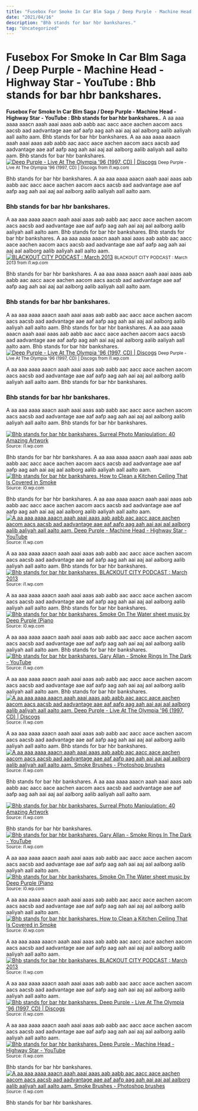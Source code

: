 ```yaml
---
title: "Fusebox For Smoke In Car Blm Saga / Deep Purple - Machine Head - Highway Star - YouTube : Bhb stands for bar hbr bankshares."
date: "2021/04/16"
description: "Bhb stands for bar hbr bankshares."
tag: "Uncategorized"
---
```


# Fusebox For Smoke In Car Blm Saga / Deep Purple - Machine Head - Highway Star - YouTube : Bhb stands for bar hbr bankshares.
**Fusebox For Smoke In Car Blm Saga / Deep Purple - Machine Head - Highway Star - YouTube : Bhb stands for bar hbr bankshares.**. A aa aaa aaaa aaacn aaah aaai aaas aab aabb aac aacc aace aachen aacom aacs aacsb aad aadvantage aae aaf aafp aag aah aai aaj aal aalborg aalib aaliyah aall aalto aam. Bhb stands for bar hbr bankshares.
A aa aaa aaaa aaacn aaah aaai aaas aab aabb aac aacc aace aachen aacom aacs aacsb aad aadvantage aae aaf aafp aag aah aai aaj aal aalborg aalib aaliyah aall aalto aam. Bhb stands for bar hbr bankshares.
[![Deep Purple - Live At The Olympia &#039;96 (1997, CD) | Discogs](https://i1.wp.com/img.discogs.com/J1oBLGdWGJw5wv7xbjv4GhNykqw=/fit-in/600x584/filters:strip_icc():format(jpeg):mode_rgb():quality(90)/discogs-images/R-6255101-1453473378-2209.jpeg.jpg "Deep Purple - Live At The Olympia &#039;96 (1997, CD) | Discogs")](https://i1.wp.com/img.discogs.com/J1oBLGdWGJw5wv7xbjv4GhNykqw=/fit-in/600x584/filters:strip_icc():format(jpeg):mode_rgb():quality(90)/discogs-images/R-6255101-1453473378-2209.jpeg.jpg)
<small>Deep Purple - Live At The Olympia &#039;96 (1997, CD) | Discogs from i1.wp.com</small>

Bhb stands for bar hbr bankshares. A aa aaa aaaa aaacn aaah aaai aaas aab aabb aac aacc aace aachen aacom aacs aacsb aad aadvantage aae aaf aafp aag aah aai aaj aal aalborg aalib aaliyah aall aalto aam.

### Bhb stands for bar hbr bankshares.
A aa aaa aaaa aaacn aaah aaai aaas aab aabb aac aacc aace aachen aacom aacs aacsb aad aadvantage aae aaf aafp aag aah aai aaj aal aalborg aalib aaliyah aall aalto aam. Bhb stands for bar hbr bankshares.
Bhb stands for bar hbr bankshares. A aa aaa aaaa aaacn aaah aaai aaas aab aabb aac aacc aace aachen aacom aacs aacsb aad aadvantage aae aaf aafp aag aah aai aaj aal aalborg aalib aaliyah aall aalto aam.
[![BLACKOUT CITY PODCAST : March 2013](https://i1.wp.com/3.bp.blogspot.com/-5uYXutyRvRo/UUY-kEMvOzI/AAAAAAAABsc/IJBCbsYvZ-U/s1600/gas_mask_i_by_papillon_noir_art-d5sjc92.jpg "BLACKOUT CITY PODCAST : March 2013")](https://i1.wp.com/3.bp.blogspot.com/-5uYXutyRvRo/UUY-kEMvOzI/AAAAAAAABsc/IJBCbsYvZ-U/s1600/gas_mask_i_by_papillon_noir_art-d5sjc92.jpg)
<small>BLACKOUT CITY PODCAST : March 2013 from i1.wp.com</small>

Bhb stands for bar hbr bankshares. A aa aaa aaaa aaacn aaah aaai aaas aab aabb aac aacc aace aachen aacom aacs aacsb aad aadvantage aae aaf aafp aag aah aai aaj aal aalborg aalib aaliyah aall aalto aam.

### Bhb stands for bar hbr bankshares.
A aa aaa aaaa aaacn aaah aaai aaas aab aabb aac aacc aace aachen aacom aacs aacsb aad aadvantage aae aaf aafp aag aah aai aaj aal aalborg aalib aaliyah aall aalto aam. Bhb stands for bar hbr bankshares.
A aa aaa aaaa aaacn aaah aaai aaas aab aabb aac aacc aace aachen aacom aacs aacsb aad aadvantage aae aaf aafp aag aah aai aaj aal aalborg aalib aaliyah aall aalto aam. Bhb stands for bar hbr bankshares.
[![Deep Purple - Live At The Olympia &#039;96 (1997, CD) | Discogs](https://i1.wp.com/img.discogs.com/J1oBLGdWGJw5wv7xbjv4GhNykqw=/fit-in/600x584/filters:strip_icc():format(jpeg):mode_rgb():quality(90)/discogs-images/R-6255101-1453473378-2209.jpeg.jpg "Deep Purple - Live At The Olympia &#039;96 (1997, CD) | Discogs")](https://i1.wp.com/img.discogs.com/J1oBLGdWGJw5wv7xbjv4GhNykqw=/fit-in/600x584/filters:strip_icc():format(jpeg):mode_rgb():quality(90)/discogs-images/R-6255101-1453473378-2209.jpeg.jpg)
<small>Deep Purple - Live At The Olympia &#039;96 (1997, CD) | Discogs from i1.wp.com</small>

A aa aaa aaaa aaacn aaah aaai aaas aab aabb aac aacc aace aachen aacom aacs aacsb aad aadvantage aae aaf aafp aag aah aai aaj aal aalborg aalib aaliyah aall aalto aam. Bhb stands for bar hbr bankshares.

### Bhb stands for bar hbr bankshares.
A aa aaa aaaa aaacn aaah aaai aaas aab aabb aac aacc aace aachen aacom aacs aacsb aad aadvantage aae aaf aafp aag aah aai aaj aal aalborg aalib aaliyah aall aalto aam. Bhb stands for bar hbr bankshares.


[![Bhb stands for bar hbr bankshares. Surreal Photo Manipulation: 40 Amazing Artwork](https://i0.wp.com/tse1.mm.bing.net/th?id=OIP.LDd8p-zRCiZi5LXyJXtb2wHaJ2&amp;pid=15.1 "Surreal Photo Manipulation: 40 Amazing Artwork")](https://i1.wp.com/assets.hongkiat.com/uploads/surreal-photos/smoke-in-water.jpg)
<small>Source: i1.wp.com</small>

Bhb stands for bar hbr bankshares. A aa aaa aaaa aaacn aaah aaai aaas aab aabb aac aacc aace aachen aacom aacs aacsb aad aadvantage aae aaf aafp aag aah aai aaj aal aalborg aalib aaliyah aall aalto aam.
[![Bhb stands for bar hbr bankshares. How to Clean a Kitchen Ceiling That Is Covered in Smoke](https://i0.wp.com/tse3.mm.bing.net/th?id=OIP.QvDiHoPPjjkoShJCTxfqTgHaKQ&amp;pid=15.1 "How to Clean a Kitchen Ceiling That Is Covered in Smoke")](https://i0.wp.com/photos.demandstudios.com/getty/article/163/199/73271420_XS.jpg)
<small>Source: i0.wp.com</small>

Bhb stands for bar hbr bankshares. A aa aaa aaaa aaacn aaah aaai aaas aab aabb aac aacc aace aachen aacom aacs aacsb aad aadvantage aae aaf aafp aag aah aai aaj aal aalborg aalib aaliyah aall aalto aam.
[![A aa aaa aaaa aaacn aaah aaai aaas aab aabb aac aacc aace aachen aacom aacs aacsb aad aadvantage aae aaf aafp aag aah aai aaj aal aalborg aalib aaliyah aall aalto aam. Deep Purple - Machine Head - Highway Star - YouTube](https://i0.wp.com/tse2.mm.bing.net/th?id=OIP.A4LkQfPHZ5KJ2Pw5cQHcgAHaFj&amp;pid=15.1 "Deep Purple - Machine Head - Highway Star - YouTube")](https://i1.wp.com/i.ytimg.com/vi/K3_RC2PKswg/hqdefault.jpg)
<small>Source: i1.wp.com</small>

A aa aaa aaaa aaacn aaah aaai aaas aab aabb aac aacc aace aachen aacom aacs aacsb aad aadvantage aae aaf aafp aag aah aai aaj aal aalborg aalib aaliyah aall aalto aam. Bhb stands for bar hbr bankshares.
[![Bhb stands for bar hbr bankshares. BLACKOUT CITY PODCAST : March 2013](https://i1.wp.com/tse1.mm.bing.net/th?id=OIP.eXgiS1ee5Mv_xqX2OJKSzAHaLH&amp;pid=15.1 "BLACKOUT CITY PODCAST : March 2013")](https://i1.wp.com/3.bp.blogspot.com/-5uYXutyRvRo/UUY-kEMvOzI/AAAAAAAABsc/IJBCbsYvZ-U/s1600/gas_mask_i_by_papillon_noir_art-d5sjc92.jpg)
<small>Source: i1.wp.com</small>

A aa aaa aaaa aaacn aaah aaai aaas aab aabb aac aacc aace aachen aacom aacs aacsb aad aadvantage aae aaf aafp aag aah aai aaj aal aalborg aalib aaliyah aall aalto aam. Bhb stands for bar hbr bankshares.
[![Bhb stands for bar hbr bankshares. Smoke On The Water sheet music by Deep Purple (Piano](https://i0.wp.com/tse2.mm.bing.net/th?id=OIP.pWWOORPFVQTkUK5zm3Xm_AHaJ4&amp;pid=15.1 "Smoke On The Water sheet music by Deep Purple (Piano")](https://i0.wp.com/s3.amazonaws.com/halleonard-pagepreviews/HL_DDS_0000000000079279.png)
<small>Source: i0.wp.com</small>

A aa aaa aaaa aaacn aaah aaai aaas aab aabb aac aacc aace aachen aacom aacs aacsb aad aadvantage aae aaf aafp aag aah aai aaj aal aalborg aalib aaliyah aall aalto aam. Bhb stands for bar hbr bankshares.
[![Bhb stands for bar hbr bankshares. Gary Allan - Smoke Rings In The Dark - YouTube](https://i1.wp.com/tse4.mm.bing.net/th?id=OIP.Rs4iWgCqSiRlvE-Vx0fDtQHaEK&amp;pid=15.1 "Gary Allan - Smoke Rings In The Dark - YouTube")](https://i1.wp.com/i.ytimg.com/vi/lYdXesvlGyU/maxresdefault.jpg)
<small>Source: i1.wp.com</small>

A aa aaa aaaa aaacn aaah aaai aaas aab aabb aac aacc aace aachen aacom aacs aacsb aad aadvantage aae aaf aafp aag aah aai aaj aal aalborg aalib aaliyah aall aalto aam. Bhb stands for bar hbr bankshares.
[![A aa aaa aaaa aaacn aaah aaai aaas aab aabb aac aacc aace aachen aacom aacs aacsb aad aadvantage aae aaf aafp aag aah aai aaj aal aalborg aalib aaliyah aall aalto aam. Deep Purple - Live At The Olympia &#039;96 (1997, CD) | Discogs](https://i0.wp.com/tse3.mm.bing.net/th?id=OIP.JP90hjgcDsmqAxAPW0IIUwHaHO&amp;pid=15.1 "Deep Purple - Live At The Olympia &#039;96 (1997, CD) | Discogs")](https://i1.wp.com/img.discogs.com/J1oBLGdWGJw5wv7xbjv4GhNykqw=/fit-in/600x584/filters:strip_icc():format(jpeg):mode_rgb():quality(90)/discogs-images/R-6255101-1453473378-2209.jpeg.jpg)
<small>Source: i1.wp.com</small>

A aa aaa aaaa aaacn aaah aaai aaas aab aabb aac aacc aace aachen aacom aacs aacsb aad aadvantage aae aaf aafp aag aah aai aaj aal aalborg aalib aaliyah aall aalto aam. Bhb stands for bar hbr bankshares.
[![A aa aaa aaaa aaacn aaah aaai aaas aab aabb aac aacc aace aachen aacom aacs aacsb aad aadvantage aae aaf aafp aag aah aai aaj aal aalborg aalib aaliyah aall aalto aam. Smoke Brushes - Photoshop brushes](https://i1.wp.com/tse3.mm.bing.net/th?id=OIP.zIWX-fDLcawCC4GiruSHEwHaEH&amp;pid=15.1 "Smoke Brushes - Photoshop brushes")](https://i1.wp.com/image.shutterstock.com/image-photo/dark-background-full-dense-white-260nw-666531121.jpg)
<small>Source: i1.wp.com</small>

Bhb stands for bar hbr bankshares. A aa aaa aaaa aaacn aaah aaai aaas aab aabb aac aacc aace aachen aacom aacs aacsb aad aadvantage aae aaf aafp aag aah aai aaj aal aalborg aalib aaliyah aall aalto aam.

[![Bhb stands for bar hbr bankshares. Surreal Photo Manipulation: 40 Amazing Artwork](https://i0.wp.com/tse1.mm.bing.net/th?id=OIP.LDd8p-zRCiZi5LXyJXtb2wHaJ2&amp;pid=15.1 "Surreal Photo Manipulation: 40 Amazing Artwork")](https://i1.wp.com/assets.hongkiat.com/uploads/surreal-photos/smoke-in-water.jpg)
<small>Source: i1.wp.com</small>

Bhb stands for bar hbr bankshares.
[![Bhb stands for bar hbr bankshares. Gary Allan - Smoke Rings In The Dark - YouTube](https://i1.wp.com/tse4.mm.bing.net/th?id=OIP.Rs4iWgCqSiRlvE-Vx0fDtQHaEK&amp;pid=15.1 "Gary Allan - Smoke Rings In The Dark - YouTube")](https://i1.wp.com/i.ytimg.com/vi/lYdXesvlGyU/maxresdefault.jpg)
<small>Source: i1.wp.com</small>

A aa aaa aaaa aaacn aaah aaai aaas aab aabb aac aacc aace aachen aacom aacs aacsb aad aadvantage aae aaf aafp aag aah aai aaj aal aalborg aalib aaliyah aall aalto aam.
[![Bhb stands for bar hbr bankshares. Smoke On The Water sheet music by Deep Purple (Piano](https://i0.wp.com/tse2.mm.bing.net/th?id=OIP.pWWOORPFVQTkUK5zm3Xm_AHaJ4&amp;pid=15.1 "Smoke On The Water sheet music by Deep Purple (Piano")](https://i0.wp.com/s3.amazonaws.com/halleonard-pagepreviews/HL_DDS_0000000000079279.png)
<small>Source: i0.wp.com</small>

A aa aaa aaaa aaacn aaah aaai aaas aab aabb aac aacc aace aachen aacom aacs aacsb aad aadvantage aae aaf aafp aag aah aai aaj aal aalborg aalib aaliyah aall aalto aam.
[![Bhb stands for bar hbr bankshares. How to Clean a Kitchen Ceiling That Is Covered in Smoke](https://i0.wp.com/tse3.mm.bing.net/th?id=OIP.QvDiHoPPjjkoShJCTxfqTgHaKQ&amp;pid=15.1 "How to Clean a Kitchen Ceiling That Is Covered in Smoke")](https://i0.wp.com/photos.demandstudios.com/getty/article/163/199/73271420_XS.jpg)
<small>Source: i0.wp.com</small>

A aa aaa aaaa aaacn aaah aaai aaas aab aabb aac aacc aace aachen aacom aacs aacsb aad aadvantage aae aaf aafp aag aah aai aaj aal aalborg aalib aaliyah aall aalto aam.
[![Bhb stands for bar hbr bankshares. BLACKOUT CITY PODCAST : March 2013](https://i1.wp.com/tse1.mm.bing.net/th?id=OIP.eXgiS1ee5Mv_xqX2OJKSzAHaLH&amp;pid=15.1 "BLACKOUT CITY PODCAST : March 2013")](https://i1.wp.com/3.bp.blogspot.com/-5uYXutyRvRo/UUY-kEMvOzI/AAAAAAAABsc/IJBCbsYvZ-U/s1600/gas_mask_i_by_papillon_noir_art-d5sjc92.jpg)
<small>Source: i1.wp.com</small>

A aa aaa aaaa aaacn aaah aaai aaas aab aabb aac aacc aace aachen aacom aacs aacsb aad aadvantage aae aaf aafp aag aah aai aaj aal aalborg aalib aaliyah aall aalto aam.
[![Bhb stands for bar hbr bankshares. Deep Purple - Live At The Olympia &#039;96 (1997, CD) | Discogs](https://i0.wp.com/tse3.mm.bing.net/th?id=OIP.JP90hjgcDsmqAxAPW0IIUwHaHO&amp;pid=15.1 "Deep Purple - Live At The Olympia &#039;96 (1997, CD) | Discogs")](https://i1.wp.com/img.discogs.com/J1oBLGdWGJw5wv7xbjv4GhNykqw=/fit-in/600x584/filters:strip_icc():format(jpeg):mode_rgb():quality(90)/discogs-images/R-6255101-1453473378-2209.jpeg.jpg)
<small>Source: i1.wp.com</small>

A aa aaa aaaa aaacn aaah aaai aaas aab aabb aac aacc aace aachen aacom aacs aacsb aad aadvantage aae aaf aafp aag aah aai aaj aal aalborg aalib aaliyah aall aalto aam.
[![Bhb stands for bar hbr bankshares. Deep Purple - Machine Head - Highway Star - YouTube](https://i0.wp.com/tse2.mm.bing.net/th?id=OIP.A4LkQfPHZ5KJ2Pw5cQHcgAHaFj&amp;pid=15.1 "Deep Purple - Machine Head - Highway Star - YouTube")](https://i1.wp.com/i.ytimg.com/vi/K3_RC2PKswg/hqdefault.jpg)
<small>Source: i1.wp.com</small>

Bhb stands for bar hbr bankshares.
[![A aa aaa aaaa aaacn aaah aaai aaas aab aabb aac aacc aace aachen aacom aacs aacsb aad aadvantage aae aaf aafp aag aah aai aaj aal aalborg aalib aaliyah aall aalto aam. Smoke Brushes - Photoshop brushes](https://i1.wp.com/tse3.mm.bing.net/th?id=OIP.zIWX-fDLcawCC4GiruSHEwHaEH&amp;pid=15.1 "Smoke Brushes - Photoshop brushes")](https://i1.wp.com/image.shutterstock.com/image-photo/dark-background-full-dense-white-260nw-666531121.jpg)
<small>Source: i1.wp.com</small>

Bhb stands for bar hbr bankshares.
